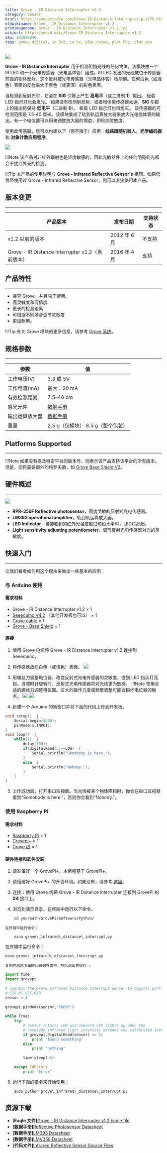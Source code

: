 ```yaml
---
title: Grove - IR Distance Interrupter v1.2
category: Sensor
bzurl: https://seeedstudio.com/Grove-IR-Distance-Interrupter-p-1278.html
oldwikiname: Grove_-_IR_Distance_Interrupter_v1.2
prodimagename: Grove_-_IR_Distance_Interrupter_v1.2.jpg
wikiurl: http://seeed.wiki/Grove-IR_Distance_Interrupter_v1.2
sku: 101020040
tags: grove_digital, io_3v3, io_5v, plat_duino, plat_bbg, plat_wio
---
```


![](https://raw.githubusercontent.com/SeeedDocument/Grove-IR_Distance_Interrupter_v1.2/master/img/Grove_-_IR_Distance_Interrupter_v1.2.jpg)

**Grove - IR Distance Interrupter** 用于检测阻挡光线的任何物体。该模块由一个 IR LED 和一个光电传感器（光电晶体管）组成。IR LED 发出的光线被位于传感器前面的物体反射，这个反射被光电传感器（光电晶体管）检测到。任何白色（或浅色）表面的反射率大于黑色（或更深）的彩色表面。

当检测到反射光时，它会在 **SIG** 引脚上产生 **高电平**（或二进制 **1**）输出。 板载 LED 指示灯也会发光。 如果没有检测到反射，或者物体离传感器太远，**SIG** 引脚上的输出将保持 **低电平**（二进制 **0**）。 板载 LED 指示灯也将熄灭。 该传感器的可检测范围是 7.5-40 厘米。该模块集成了轨到轨运算放大器来放大光电晶体管的输出。有一个电位器可以用来调整放大器的增益，即检测灵敏度。

使用此传感器，您可以构建以下（但不限于）应用：**线路跟随机器人，光学编码器** 和 **对象计数应用程序**。

[![](https://github.com/SeeedDocument/wiki_chinese/raw/master/docs/images/click_to_buy.PNG)](https://item.taobao.com/item.htm?spm=a1z10.3-c-s.w4002-17789056523.11.35a15028ARqBMV&id=547068489828)

!!!Note
    该产品对非红外辐射也是轻度敏感的，因此光敏器件上的任何明亮的光都会干扰红外光的检测。

!!!Tip
    本产品的使用说明与 <span style="font-weight:bold">Grove - Infrared Reflective Sensor's</span> 相同。如果您曾经使用过 Grove - Infrared Reflective Sensor，则可以直接使用本产品。

## 版本变更
---------------

| 产品版本                                      | 发布日期 | 支持状态 |
|-------------------------------------------------------|--------------|----------------|
|  v1.2 以前的版本                             |  2012 年 6 月‎    | 不支持 |
| Grove - IR Distance Interrupter v1.2（当前版本） | 2016 年 4 月   | 支持   |


## 产品特性
--------

-   兼容 Grove，并且易于使用。
-   高灵敏度和可信度
-   更长的检测距离
-   可根据不同场合调节灵敏度
-   更加耐用。

!!!Tip
    有关 Grove 模块的更多信息，请参考 [Grove 系统](http://seeed.wiki/Grove_System/)。

## 规格参数
--------------

| 参数                     | 值                                                                                  |
|-------------------------------|----------------------------------------------------------------------------------------|
| 工作电压(V)          | 3.3 或 5V                                                                       |
| 工作电流(mA)         | 最大：20 mA                                                                         |
| 有效检测距离 | 7.5–40 cm                                                                              |
| 感光元件        | [数据手册](https://raw.githubusercontent.com/SeeedDocument/Grove-IR_Distance_Interrupter_v1.2/master/res/Reflective_photosensor.pdf) |
| 输出运算放大器 | [数据手册](https://raw.githubusercontent.com/SeeedDocument/Grove-IR_Distance_Interrupter_v1.2/master/res/LM393.pdf)                  |
| 重量                        | 2.5 g（仅模块） 8.5 g（整个包装）                                   |

## Platforms Supported
-------------------

!!!Note
    如果没有提及特定平台的版本号，则表示该产品支持该平台的所有版本。但是，您将需要额外的格罗夫盾，如 [Grove Base Shield V2](https://item.taobao.com/item.htm?spm=a1z10.5-c-s.w4002-17789056553.22.5a9e7b45o9Zu1Z&id=520233320144)。


## 硬件概述
-----------------

![](https://raw.githubusercontent.com/SeeedDocument/Grove-IR_Distance_Interrupter_v1.2/master/img/Grove-IR_Distance_Interrupter_v1.2_hardware_overview_1200.jpg)

-   **RPR-359F Reflective photosensor**，高度灵敏的反射式光电传感器。
-   **LM393 operational amplifier**，轨到轨运算放大器。
-   **LED Indicator**，当接收到的红外光强度超过预设水平时，LED将亮起。
-   **Light sensitivity adjusting potentiometer**，调节反射光电传感器对光的灵敏度。

## 快速入门
---------------
让我们看看如何用这个模块来做出一些基本的应用：

### 与 Arduino 使用

#### 需求材料

-   Grove - IR Distance Interrupter v1.2 × 1
-   [Seeeduino V4.2](https://item.taobao.com/item.htm?spm=a1z10.5-c-s.w4002-17789056553.25.5a9e7b45o9Zu1Z&id=45721222112) （其他开发板也可以） × 1
-   [Grove cable](http://www.seeedstudio.com/depot/Grove-Universal-4-Pin-Buckled-5cm-Cable-5-PCs-Pack-p-925.html?cPath=98_106_57) × 1
-   [Grove - Base Shield](/Base_Shield_V2) × 1

#### 连接

1. 使用 Grove 电缆将 Grove - IR Distance Interrupter v1.2 连接到 Seeeduino。
2. 将传感器放在白色（或浅色）表面。
![](https://raw.githubusercontent.com/SeeedDocument/Grove-IR_Distance_Interrupter_v1.2/master/img/Reflective_photosensor3.jpg)

3. 用螺丝刀调整电位器，改变反射式光电传感器的灵敏度，直到 LED 指示灯亮起。当顺时针旋转时，反射式光电传感器将对光线更为敏感。
!!!Note
    使用合适的螺丝刀调整电位器。过大的操作力度或频繁调整可能会损坏电位器的触点。
![](https://raw.githubusercontent.com/SeeedDocument/Grove-IR_Distance_Interrupter_v1.2/master/img/Reflective_photosensor2.jpg)
![](https://raw.githubusercontent.com/SeeedDocument/Grove-IR_Distance_Interrupter_v1.2/master/img/Reflective_photosensor1.jpg)

4. 新建一个 Arduino 的新窗口并将下面的代码上传到开发板。
```c++
void setup()  {
    Serial.begin(9600);
    pinMode(6,INPUT);
}
void loop()  {
    while(1)  {
        delay(500);
        if(digitalRead(6)==LOW)  {
            Serial.println("Somebody is here.");
        }
        else  {
            Serial.println("Nobody.");
        }
    }
}
```

5. 上传成功后，打开串口监视器。当光线被某个物体阻挡时，你会在串口监视器看到“Somebody is here.”，否则你会看到“Nobody.”。

### 使用 Raspberry Pi

#### 需求材料

-   [Raspberry Pi](https://item.taobao.com/item.htm?spm=a1z10.5-c-s.w4002-17789056553.23.1ec0d625SgNUaQ&id=528322046763) × 1
-   [Grovepi+](https://item.taobao.com/item.htm?spm=a1z10.5-c-s.w4002-17789056553.17.1ec0d625SgNUaQ&id=45506190895) × 1
-   [Grove 线](https://item.taobao.com/item.htm?spm=a1z10.3-c-s.w4002-17789056523.29.2d0d0afpfkVya&id=45575764936) × 1

#### 硬件连接和软件安装

1. 请准备好一个 GrovePi+。本例程基于 GrovePi+。

2. 请搭建好 GrovePi+ 的开发环境。如果没有，请参考 [这里](http://seeed.wiki/GrovePi_Plus/)。

3. 连接：使用 Grove 线把 Grove - IR Distance Interrupter 连接到 GrovePi 的 **D4** 接口上。

4. 浏览到演示目录，在终端中运行以下命令。
```
    cd yourpath/GrovePi/Software/Python/
```
    在终端中运行命令：
```
    nano grove\_infrared\_distance\_interrupt.py
```
在终端中运行命令：
```
nano grove\_infrared\_distance\_interrupt.py
```
    复制并粘贴下面的代码到界面中，然后退出并保存 :
```python
import time
import grovepi
 
# Connect the Grove Infrared Distance Interrupt Sensor to digital port D4
# SIG,NC,VCC,GND
sensor = 4
 
grovepi.pinMode(sensor,"INPUT")
 
while True:
    try:
        # Sensor returns LOW and onboard LED lights up when the
        # received infrared light intensity exceeds the calibrated level
        if grovepi.digitalRead(sensor) == 0:
            print "found something"
        else:
            print "nothing"
 
        time.sleep(.5)
 
    except IOError:
        print "Error"
```
5. 运行下面的指令来开始使用：
```
    sudo python grove\_infrared\_distance\_interrupt.py
```

资源下载
---------

-   **[Eagle 文件]**[Grove - IR Distance Interrupter v1.2 Eagle file](https://raw.githubusercontent.com/SeeedDocument/Grove-IR_Distance_Interrupter_v1.2/master/res/Eagle_files.zip)
-   **[数据手册]**[Reflective Photosensor Datasheet](https://raw.githubusercontent.com/SeeedDocument/Grove-IR_Distance_Interrupter_v1.2/master/res/Reflective_photosensor.pdf)
-   **[数据手册]**[LM393 Datasheet](https://raw.githubusercontent.com/SeeedDocument/Grove-IR_Distance_Interrupter_v1.2/master/res/LM393.pdf)
-   **[数据手册]**[LMV358 Datasheet](https://raw.githubusercontent.com/SeeedDocument/Grove-IR_Distance_Interrupter_v1.2/master/res/LMV358_datasheet.pdf)
-   **[代码文件]**[Infrared Reflective Sensor Source Files](https://raw.githubusercontent.com/SeeedDocument/Grove-IR_Distance_Interrupter_v1.2/master/res/Grove-Infrared_Reflective_Sensor_v1.0_SourceFile.zip)

<!-- This Markdown file was created from http://www.seeedstudio.com/wiki/Grove_-_IR_Distance_Interrupter_v1.2 -->
